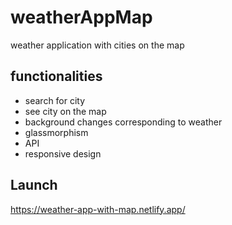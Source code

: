 # weatherAppMap
 weather application with cities on the map
 
## functionalities
* search for city
* see city on the map
* background changes corresponding to weather 
* glassmorphism
* API
* responsive design

## Launch
https://weather-app-with-map.netlify.app/
